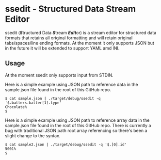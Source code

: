 # ssedit - Structured Data Stream Editor
ssedit (***S***tructured Data ***S***tream ***Edit***or) is a stream editor for structured data formats that retains all original formatting and will retain original tabs/spaces/line ending formats. At the moment it only supports JSON but in the future it will be extended to support YAML amd INI.

## Usage
At the moment ssedit only supports input from STDIN.

Here is a simple example using JSON path to reference data in the sample.json file found in the root of this GitHub repo.

```
$ cat sample.json | ./target/debug/ssedit -q '$.batters.batter[1].type'
Chocolate%
$
```

Here is a simple example using JSON path to reference array data in the sample.json file found in the root of this GitHub repo. There is currently a bug with traditional JSON path root array referencing so there's been a slight change to the syntax.

```
$ cat sample2.json | ./target/debug/ssedit -q '$.[0].id'
5001%
$
```